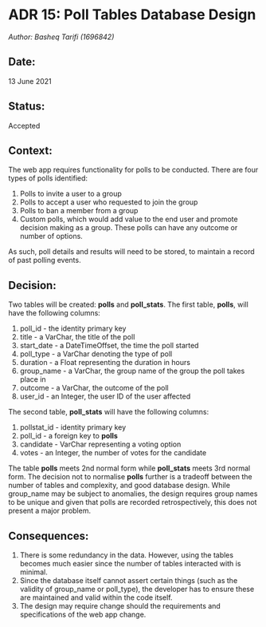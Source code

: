 # ADR 15: Poll Tables Database Design
_Author: Basheq Tarifi (1696842)_

## Date: 
13 June 2021

## Status: 
Accepted 


## Context:
The web app requires functionality for polls to be conducted. There are four types of polls identified:
1. Polls to invite a user to a group
2. Polls to accept a user who requested to join the group
3. Polls to ban a member from a group
4. Custom polls, which would add value to the end user and promote decision making as a group. These polls can have any outcome or number of options.

As such, poll details and results will need to be stored, to maintain a record of past polling events.

## Decision:
Two tables will be created: **polls** and **poll_stats**. The first table, **polls**, will have the following columns:
1. poll_id - the identity primary key
2. title - a VarChar, the title of the poll
3. start_date - a DateTimeOffset, the time the poll started
3. poll_type - a VarChar denoting the type of poll
4. duration - a Float representing the duration in hours
5. group_name - a VarChar, the group name of the group the poll takes place in
6. outcome - a VarChar, the outcome of the poll
7. user_id - an Integer, the user ID of the user affected

The second table, **poll_stats** will have the following columns:
1. pollstat_id - identity primary key
2. poll_id - a foreign key to **polls**
3. candidate - VarChar representing a voting option
4. votes - an Integer, the number of votes for the candidate

The table **polls** meets 2nd normal form while **poll_stats** meets 3rd normal form. The decision not to normalise **polls** further is a tradeoff between the number of tables and complexity, and good database design. While group_name may be subject to anomalies, the design requires group names to be unique and given that polls are recorded retrospectively, this does not present a major problem.

## Consequences:
1. There is some redundancy in the data. However, using the tables becomes much easier since the number of tables interacted with is minimal.
2. Since the database itself cannot assert certain things (such as the validity of group_name or poll_type), the developer has to ensure these are maintained and valid within the code itself.
3. The design may require change should the requirements and specifications of the web app change.





